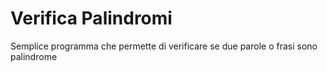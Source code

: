 # Verifica Palindromi
Semplice programma che permette di verificare se due parole o frasi sono palindrome
